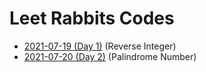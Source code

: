 # Leet Rabbits Codes

- [2021-07-19 (Day 1)](./2021-07-19%20(day1)) (Reverse Integer)
- [2021-07-20 (Day 2)](./2021-07-20%20(day2)) (Palindrome Number)
